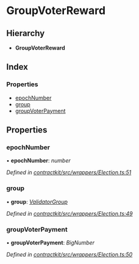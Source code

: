 # GroupVoterReward

## Hierarchy

* **GroupVoterReward**

## Index

### Properties

* [epochNumber](../interfaces/_wrappers_election_.groupvoterreward.md#epochnumber)
* [group](../interfaces/_wrappers_election_.groupvoterreward.md#group)
* [groupVoterPayment](../interfaces/_wrappers_election_.groupvoterreward.md#groupvoterpayment)

## Properties

### epochNumber

• **epochNumber**: _number_

_Defined in_ [_contractkit/src/wrappers/Election.ts:51_](https://github.com/celo-org/celo-monorepo/blob/master/packages/contractkit/src/wrappers/Election.ts#L51)

### group

• **group**: [_ValidatorGroup_](../interfaces/_wrappers_validators_.validatorgroup.md)

_Defined in_ [_contractkit/src/wrappers/Election.ts:49_](https://github.com/celo-org/celo-monorepo/blob/master/packages/contractkit/src/wrappers/Election.ts#L49)

### groupVoterPayment

• **groupVoterPayment**: _BigNumber_

_Defined in_ [_contractkit/src/wrappers/Election.ts:50_](https://github.com/celo-org/celo-monorepo/blob/master/packages/contractkit/src/wrappers/Election.ts#L50)

